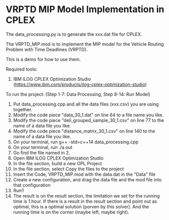 # VRPTD MIP Model Implementation in CPLEX
The data_processing.py is to generate the xxx.dat file for CPLEX.

The VRPTD_MIP.mod is to implement the MIP model for the Vehicle Routing Problem with Time Deadlines (VRPTD).

This is a demo for how to use them.

Required tools:
 1. IBM ILOG CPLEX Optimization Studio (https://www.ibm.com/products/ilog-cplex-optimization-studio)
 
To run the project: (Step 1-7: Data Processing, Step 8-14: Run Model)
 1. Put data_processing.cpp and all the data files (xxx.csv) you are using together.
 2. Modify the code piece "data_30_1.dat" on line 64 to a file name you like.
 3. Modify the code piece "deli_grouped_sample_30_1.csv" on line 77 to the name of a data file you like.
 4. Modify the code piece "distance_matrix_30_1.csv" on line 140 to the name of a data file you like.
 5. On your terminal, run   g++ -std=c++14 data_processing.cpp
 6. On your terminal, run   ./a.out
 7. Go find the file named in 2.
 8. Open IBM ILOG CPLEX Optimization Studio
 9. In the file section, build a new OPL Project
 10. In the file section, select Copy the files to the project
 11. Insert the Code, VRPTD_MIP.mod with the data.dat in the "Data" file
 12. Create a new configuration, and drag the data file and the mod file into that configuration
 13. Run!!
 14. The result is on the result section, the limitation we set for the running time is 1 hour. If there is a result in the result section and point out as optimal, this is a optimal solution (porven by this solver). And the running time is on the corner (maybe left, maybe right).

